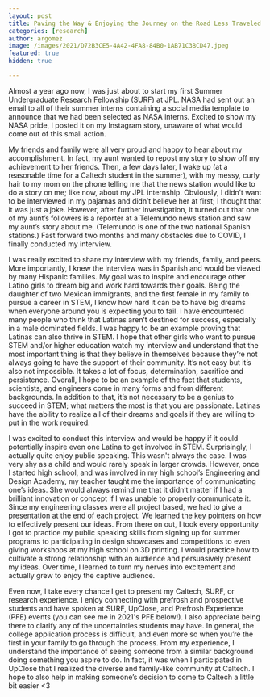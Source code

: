 ```yaml
---
layout: post
title: Paving the Way & Enjoying the Journey on the Road Less Traveled
categories: [research]
author: argomez
image: /images/2021/D72B3CE5-4A42-4FA8-84B0-1AB71C3BCD47.jpeg
featured: true
hidden: true

---
```

Almost a year ago now, I was just about to start my first Summer Undergraduate Research Fellowship  (SURF) at JPL. NASA had sent out an email to all of their summer interns containing a social media template to announce that we had been selected as NASA interns. Excited to show my NASA pride, I posted it on my Instagram story, unaware of what would come out of this small action.

My friends and family were all very proud and happy to hear about my accomplishment. In fact, my aunt wanted to repost my story to show off my achievement to her friends. Then, a few days later, I wake up (at a reasonable time for a Caltech student in the summer), with my messy, curly hair to my mom on the phone telling me that the news station would like to do a story on me; like now, about my JPL internship. Obviously, I didn’t want to be interviewed in my pajamas and didn’t believe her at first; I thought that it was just a joke. However, after further investigation, it turned out that one of my aunt’s followers is a reporter at a Telemundo news station and saw my aunt’s story about me. (Telemundo is one of the two national Spanish stations.) Fast  forward two months and many obstacles due to COVID, I finally conducted my interview.

I was really excited to share my interview with my friends, family, and peers. More importantly, I knew the interview was in Spanish and would be viewed by many Hispanic families. My goal was to inspire and encourage other Latino girls to dream big and work hard towards their goals. Being the daughter of two Mexican immigrants, and the first female in my family to pursue a career in STEM, I know how hard it can be to have big dreams when everyone around you is expecting you to fail. I have encountered many people who think that Latinas aren’t destined for success, especially in a male dominated fields. I was happy to be an example proving that Latinas can also thrive in STEM. I hope that other girls who want to pursue STEM and/or higher education watch my interview and understand that the most important thing is that they believe in themselves because they’re not always going to have the support of their community. It’s not easy but it’s also not impossible. It takes a lot of focus, determination, sacrifice and persistence. Overall, I hope to be an example of the fact that students, scientists, and engineers come in many forms and from different backgrounds. In addition to that, it’s not necessary to be a genius to succeed in STEM; what matters the most is that you are passionate. Latinas have the ability to realize all of their dreams and goals if they are willing to put in the work required.


I was excited to conduct this interview and would be happy if it could potentially inspire even one Latina to get involved in STEM. Surprisingly, I actually quite enjoy public speaking. This wasn't always the case. I was very shy as a child and would rarely speak in larger crowds. However, once I started high school, and was involved in my high school’s Engineering and Design Academy, my teacher taught me the importance of communicating one’s ideas. She would always remind me that it didn’t matter if I had a brilliant innovation or concept if I was unable to properly communicate it. Since my engineering classes were all project based, we had to give a presentation at the end of each project. We learned the key pointers on how to effectively present our ideas. From there on out, I took every opportunity I got to practice my public speaking skills from signing up for summer programs to participating in design showcases and competitions to even giving workshops at my high school on 3D printing. I would practice how to cultivate a strong relationship with an audience and persuasively present my ideas. Over time, I learned to turn my nerves into excitement and actually grew to enjoy the captive audience.

Even now, I take every chance I get to present my Caltech, SURF, or research experience. I enjoy connecting with prefrosh and prospective students and have spoken at SURF, UpClose, and Prefrosh Experience (PFE) events (you can see me in 2021's PFE below!). I also appreciate being there to clarify any of the uncertainties students may have. In general, the college application process is difficult, and even more so when you’re the first in your family to go through the process. From my experience, I understand the importance of seeing someone from a similar background doing something you aspire to do. In fact, it was when I participated in UpClose that I realized the diverse and family-like community at Caltech. I hope to also help in making someone’s decision to come to Caltech a little bit easier <3